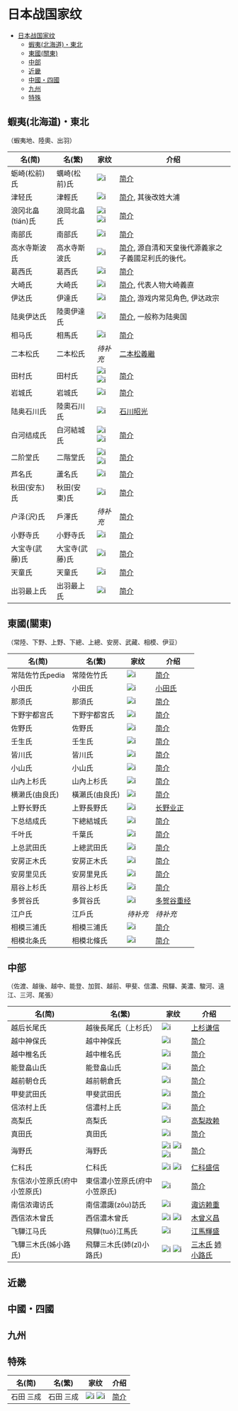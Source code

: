 # 日本战国家纹

- [日本战国家纹](#日本战国家纹)
    - [蝦夷(北海道)・東北](#蝦夷北海道東北)
    - [東國(關東)](#東國關東)
    - [中部](#中部)
    - [近畿](#近畿)
    - [中國・四國](#中國四國)
    - [九州](#九州)
    - [特殊](#特殊)

## 蝦夷(北海道)・東北

（蝦夷地、陸奧、出羽）

名(简) | 名(繁) | 家纹 | 介绍
------------ | ------------ | ------------- | -------------
蛎崎(松前)氏 | 蠣崎(松前)氏 | ![i](img/蛎崎氏.jpg) | [简介](https://baike.baidu.com/item/%E8%9B%8E%E5%B4%8E%E6%B0%8F/24431389)
津轻氏 | 津輕氏 | ![i](/img/津輕氏.jpg) | [简介](https://zh.wikipedia.org/wiki/%E6%B4%A5%E8%BC%95%E6%B0%8F), 其後改姓大浦
浪冈北畠(tián)氏 | 浪岡北畠氏 | ![i](img/北畠氏-1.jpg) ![i](img/北畠氏-2.jpg) | [简介](https://baike.baidu.com/item/%E6%B5%AA%E5%86%88%E5%8C%97%E7%95%A0%E6%B0%8F/13826825?fr=aladdin)
南部氏 | 南部氏 | ![i](img/南部氏.jpg) | [简介](https://baike.baidu.com/item/%E5%8D%97%E9%83%A8%E6%B0%8F/3461622?fr=aladdin)
高水寺斯波氏 | 高水寺斯波氏 | ![i](img/斯波氏.jpg) | [简介](https://zh.wikipedia.org/wiki/%E6%96%AF%E6%B3%A2%E6%B0%8F), 源自清和天皇後代源義家之子義國足利氏的後代。
葛西氏 | 葛西氏 | ![i](img/葛西氏.jpg) | [简介](https://baike.baidu.com/item/%E8%91%9B%E8%A5%BF%E6%B0%8F/23674166?fr=aladdin)
大崎氏 | 大崎氏 | ![i](img/大崎氏.jpg) | [简介](https://zh.wikipedia.org/wiki/%E5%A4%A7%E5%B4%8E%E7%BE%A9%E7%9B%B4), 代表人物大崎義直
伊达氏 | 伊達氏 | ![i](img/伊达氏.jpg) | [简介](https://zh.wikipedia.org/wiki/%E4%BC%8A%E9%81%94%E6%B0%8F), 游戏内常见角色, 伊达政宗
陆奥伊达氏 | 陸奧伊達氏 | ![i](img/陸奧伊達氏.jpg) | [简介](https://zh.wikipedia.org/wiki/%E9%99%B8%E5%A5%A7%E5%9C%8B), 一般称为陆奥国
相马氏 | 相馬氏 | ![i](img/相馬氏.jpg) | [简介](https://baike.baidu.com/item/%E7%9B%B8%E9%A9%AC%E6%B0%8F/4266767)
二本松氏 | 二本松氏 | *待补充*| [二本松義繼](https://zh.wikipedia.org/wiki/%E4%BA%8C%E6%9C%AC%E6%9D%BE%E7%BE%A9%E7%B9%BC)
田村氏 | 田村氏 | ![i](img/田村氏-1.jpg) ![i](img/田村氏-2.jpg) | [简介](https://baike.baidu.com/item/%E7%94%B0%E6%9D%91%E6%B0%8F/1588956?fr=aladdin)
岩城氏 | 岩城氏 | ![i](img/岩城氏.jpg) | [简介](http://www.newtenka.cn/daming/02/wujiang/12/12.htm)
陆奥石川氏 | 陸奧石川氏 | ![i](img/陸奧石川氏.jpg) | [石川昭光](https://zh.wikipedia.org/wiki/%E7%9F%B3%E5%B7%9D%E6%98%AD%E5%85%89)
白河结成氏 | 白河結城氏 | ![i](img/白河結城氏-1.jpg) ![i](img/白河結城氏-2.jpg) | [简介](https://www.douban.com/note/606698633/)
二阶堂氏 | 二階堂氏 | ![i](img/二阶堂-1.jpg) ![i](img/二阶堂-2.jpg) | [简介](https://baike.baidu.com/item/%E4%BA%8C%E9%98%B6%E5%A0%82%E6%B0%8F/3461022?fr=aladdin)
芦名氏 | 蘆名氏 | ![i](img/蘆名氏.jpg) | [简介](https://baike.baidu.com/item/%E8%8A%A6%E5%90%8D%E6%B0%8F/3461451?fr=aladdin)
秋田(安东)氏 | 秋田(安東)氏 | ![i](img/秋田安东氏.jpg) | [简介](https://ja.wikipedia.org/wiki/%E5%AE%89%E6%9D%B1%E6%B0%8F)
户泽(沢)氏 | 戶澤氏 | *待补充* | [简介](https://baike.baidu.com/item/%E6%88%B7%E6%B3%BD%E6%B0%8F/128410?fr=aladdin)
小野寺氏 | 小野寺氏 | ![i](img/小野寺氏.jpg) | [简介](https://baike.baidu.com/item/%E5%B0%8F%E9%87%8E%E5%AF%BA%E6%B0%8F/1500551?fr=aladdin)
大宝寺(武藤)氏 | 大宝寺(武藤)氏 | ![i](img/大宝寺武藤氏.jpg) | [简介](http://www.newtenka.cn/daming/02/wujiang/06/06.htm)
天童氏 | 天童氏 | ![i](img/天童氏.jpg) | [简介](https://baike.baidu.com/item/%E5%A4%A9%E7%AB%A5%E6%B0%8F/4666779?fr=aladdin)
出羽最上氏 | 出羽最上氏 | ![i](img/出羽最上氏.jpg) | [简介](https://zh.wikipedia.org/wiki/%E6%9C%80%E4%B8%8A%E6%B0%8F)

## 東國(關東)

（常陸、下野、上野、下總、上總、安房、武藏、相模、伊豆）

名(简) | 名(繁) | 家纹 | 介绍
------------ | ------------ | ------------- | -------------
常陆佐竹氏pedia | 常陸佐竹氏 | ![i](img/常陆佐竹氏.jpg) | [简介](https://zh.wiki.org/wiki/%E4%BD%90%E7%AB%B9%E6%B0%8F)
小田氏 | 小田氏 | ![i](img/小田氏.jpg) | [小田氏](https://ja.wikipedia.org/wiki/%E5%B0%8F%E7%94%B0%E6%B0%8F)
那须氏 | 那須氏 | ![i](img/那须氏.jpg) | [简介](https://baike.baidu.com/item/%E9%82%A3%E9%A1%BB%E6%B0%8F/1745111?fr=aladdin)
下野宇都宫氏 | 下野宇都宮氏 | ![i](img/宇都宫氏.jpg) | [简介](https://baike.baidu.com/item/%E5%AE%87%E9%83%BD%E5%AE%AB%E6%B0%8F/10392002?fr=aladdin)
佐野氏 | 佐野氏 | ![i](img/佐野氏.jpg) | [简介](https://zh.wikipedia.org/wiki/%E4%BD%90%E9%87%8E%E6%B0%8F)
壬生氏 | 壬生氏 | ![i](img/壬生氏.jpg) | [简介](https://ja.wikipedia.org/wiki/%E5%A3%AC%E7%94%9F%E6%B0%8F)
皆川氏 | 皆川氏 | ![i](img/皆川氏.jpg) | [简介](https://ja.wikipedia.org/wiki/%E7%9A%86%E5%B7%9D%E6%B0%8F)
小山氏 | 小山氏 | ![i](img/小山氏.jpg) | [简介](https://ja.wikipedia.org/wiki/%E5%B0%8F%E5%B1%B1%E6%B0%8F)
山內上杉氏 | 山內上杉氏 | ![i](img/山內上杉氏.jpg) | [简介](https://zh.wikipedia.org/wiki/%E4%B8%8A%E6%9D%89%E6%B0%8F)
横濑氏(由良氏) | 橫瀨氏(由良氏) | ![i](img/由良氏.jpg) | [简介](http://www2.harimaya.com/sengoku/html/yura_k.html)
上野长野氏 | 上野長野氏 | ![i](img/上野长野氏.jpg) | [长野业正](https://baike.baidu.com/item/%E9%95%BF%E9%87%8E%E4%B8%9A%E6%AD%A3/9143720?fr=aladdin)
下总结成氏 | 下總結城氏 | ![i](img/下總結城氏.jpg) | [简介](https://baike.baidu.com/item/%E7%BB%93%E5%9F%8E%E6%B0%8F)
千叶氏 | 千葉氏 | ![i](img/千葉氏.jpg) | [简介](https://zh.wikipedia.org/wiki/%E5%8D%83%E5%8F%B6%E6%B0%8F)
上总武田氏 | 上總武田氏 | ![i](img/上总武田氏.jpg) | [简介](https://zh.wikipedia.org/wiki/%E6%AD%A6%E7%94%B0%E6%B0%8F)
安房正木氏 | 安房正木氏 | ![i](img/安房正木氏.jpg) | [简介](https://www.douban.com/note/606550274/)
安房里见氏 | 安房里見氏 | ![i](img/安房里見氏.jpg) | [简介](https://zh.wikipedia.org/wiki/%E9%87%8C%E8%A6%8B%E6%B0%8F)
扇谷上杉氏 | 扇谷上杉氏 | ![i](img/扇谷上杉氏.jpg) | [简介](https://zh.wikipedia.org/wiki/%E6%89%87%E8%B0%B7%E4%B8%8A%E6%9D%89%E5%AE%B6)
多贺谷氏 | 多賀谷氏 | ![i](img/多賀谷氏.jpg) | [多贺谷重经](https://baike.baidu.com/item/%E5%A4%9A%E8%B4%BA%E8%B0%B7%E9%87%8D%E7%BB%8F)
江户氏 | 江戶氏 | *待补充* | *待补充*
相模三浦氏 | 相模三浦氏 | ![i](img/相模三浦氏.jpg) | [简介](https://baike.baidu.com/item/%E4%B8%89%E6%B5%A6%E6%B0%8F)
相模北条氏 | 相模北條氏 | ![i](img/相模北條氏.jpg) | [简介](https://baike.baidu.com/item/%E5%90%8E%E5%8C%97%E6%9D%A1%E6%B0%8F)

## 中部

（佐渡、越後、越中、能登、加賀、越前、甲斐、信濃、飛驒、美濃、駿河、遠江、三河、尾張）

名(简) | 名(繁) | 家纹 | 介绍
------------ | ------------ | ------------- | -------------
越后长尾氏 | 越後長尾氏（上杉氏） | ![i](img/越後上杉氏.jpg) | [上杉谦信](https://baike.baidu.com/item/%E4%B8%8A%E6%9D%89%E8%B0%A6%E4%BF%A1/79375?fromtitle=%E8%B6%8A%E5%90%8E%E4%B9%8B%E9%BE%99&fromid=285472)
越中神保氏 | 越中神保氏 | ![i](img/越中神保氏.jpg) | [简介](https://baike.baidu.com/item/%E7%A5%9E%E4%BF%9D%E6%B0%8F)
越中椎名氏 | 越中椎名氏 | ![i](img/越中椎名氏.jpg) | [简介](https://baike.baidu.com/item/%E6%A4%8E%E5%90%8D%E6%B0%8F)
能登畠山氏 | 能登畠山氏 | ![i](img/能登畠山氏.jpg) | [简介](https://baike.baidu.com/item/%E7%95%A0%E5%B1%B1%E6%B0%8F)
越前朝仓氏 | 越前朝倉氏 | ![i](img/越前朝倉氏.jpg) | [简介](https://baike.baidu.com/item/%E6%9C%9D%E4%BB%93%E6%B0%8F)
甲斐武田氏 | 甲斐武田氏 | ![i](img/甲斐武田氏.jpg) | [简介](https://baike.baidu.com/item/%E7%94%B2%E6%96%90%E6%AD%A6%E7%94%B0%E6%B0%8F)
信浓村上氏 | 信濃村上氏 | ![i](img/信濃村上氏.jpg) | [简介](https://baike.baidu.com/item/%E6%9D%91%E4%B8%8A%E6%B0%8F)
高梨氏 | 高梨氏 | ![i](img/高梨氏.jpg) | [高梨政赖](https://baike.baidu.com/item/%E9%AB%98%E6%A2%A8%E6%94%BF%E8%B5%96)
真田氏 | 真田氏 | ![i](img/真田氏.jpg) | [简介](https://baike.baidu.com/item/%E7%9C%9F%E7%94%B0%E6%B0%8F)
海野氏 | 海野氏 | ![i](img/海野氏-1.jpg) ![i](img/海野氏-2.jpg) ![i](img/海野氏-3.jpg) | [简介](https://baike.baidu.com/item/%E6%B5%B7%E9%87%8E%E6%B0%8F)
仁科氏 | 仁科氏 | ![i](img/仁科氏-1.jpg) ![i](img/仁科氏-2.jpg) | [仁科盛信](https://baike.baidu.com/item/%E4%BB%81%E7%A7%91%E7%9B%9B%E4%BF%A1)
东信浓小笠原氏(府中小笠原氏) | 東信濃小笠原氏(府中小笠原氏) | ![i](img/東信濃小笠原氏.jpg) | [简介](https://baike.baidu.com/item/%E5%B0%8F%E7%AC%A0%E5%8E%9F%E6%B0%8F)
南信浓诹访氏 | 南信濃諏(zōu)訪氏 | ![i](img/諏訪氏.jpg) | [诹访赖重](https://baike.baidu.com/item/%E8%AF%B9%E8%AE%BF%E8%B5%96%E9%87%8D)
西信浓木曾氏 | 西信濃木曾氏 | ![i](img/西信浓木曾氏-1.jpg) ![i](img/西信浓木曾氏-2.jpg) | [木曾义昌](https://baike.baidu.com/item/%E6%9C%A8%E6%9B%BE%E4%B9%89%E6%98%8C)
飞驒江马氏 | 飛驒(tuó)江馬氏 | ![i](img/飞驒江马氏.jpg) | [江馬輝盛](https://zh.wikipedia.org/wiki/%E6%B1%9F%E9%A6%AC%E8%BC%9D%E7%9B%9B)
飞驒三木氏(姊小路氏) | 飛驒三木氏(姉(zǐ)小路氏) | ![i](img/三木氏.jpg) ![i](img/姉小路氏.jpg) | [三木氏](https://baike.baidu.com/item/%E4%B8%89%E6%9C%A8%E6%B0%8F) [姉小路氏](https://baike.baidu.com/item/%E5%A7%8A%E5%B0%8F%E8%B7%AF%E6%B0%8F)


## 近畿

## 中國・四國

## 九州

## 特殊

名(简) | 名(繁) | 家纹 | 介绍
------------ | ------------ | ------------- | -------------
石田 三成 | 石田 三成 | ![i](/img/石田-1.jpg) ![i](/img/石田-2.jpg) | [简介](https://zh.wikipedia.org/wiki/%E7%9F%B3%E7%94%B0%E4%B8%89%E6%88%90)
